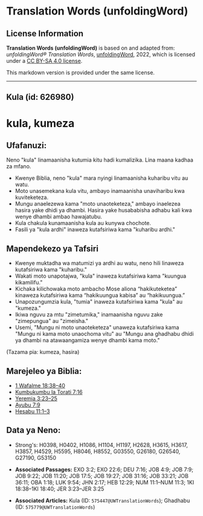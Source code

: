 # Translation Words (unfoldingWord)

## License Information

**Translation Words (unfoldingWord)** is based on and adapted from: _unfoldingWord® Translation Words_, [unfoldingWord](https://unfoldingword.org/utw), 2022, which is licensed under a [CC BY-SA 4.0 license](https://creativecommons.org/licenses/by-sa/4.0/legalcode.en).

This markdown version is provided under the same license.



--------------------------------

## Kula (id: 626980)

kula, kumeza
============

Ufafanuzi:
----------

Neno "kula" linamaanisha kutumia kitu hadi kumalizika. Lina maana kadhaa za mfano.

* Kwenye Biblia, neno "kula" mara nyingi linamaanisha kuharibu vitu au watu.
* Moto unasemekana kula vitu, ambayo inamaanisha unaviharibu kwa kuviteketeza.
* Mungu anaelezewa kama "moto unaoteketeza," ambayo inaelezea hasira yake dhidi ya dhambi. Hasira yake husababisha adhabu kali kwa wenye dhambi ambao hawajatubu.
* Kula chakula kunamaanisha kula au kunywa chochote.
* Fasili ya "kula ardhi" inaweza kutafsiriwa kama "kuharibu ardhi."

Mapendekezo ya Tafsiri
----------------------

* Kwenye muktadha wa matumizi ya ardhi au watu, neno hili linaweza kutafsiriwa kama "kuharibu."
* Wakati moto unapotajwa, "kula" inaweza kutafsiriwa kama "kuungua kikamilifu."
* Kichaka kilichowaka moto ambacho Mose aliona “hakikuteketea” kinaweza kutafsiriwa kama “hakikuungua kabisa” au “hakikuungua.”
* Unapozungumzia kula, "tumia" inaweza kutafsiriwa kama "kula" au "kumeza."
* Ikiwa nguvu za mtu "zimetumika," inamaanisha nguvu zake "zimepungua" au "zimeisha."
* Usemi, "Mungu ni moto unaoteketeza" unaweza kutafsiriwa kama "Mungu ni kama moto unaochoma vitu" au "Mungu ana ghadhabu dhidi ya dhambi na atawaangamiza wenye dhambi kama moto."

(Tazama pia: kumeza, hasira)

Marejeleo ya Biblia:
--------------------

* [1 Wafalme 18:38–40](https://ref.ly/1Kgs18:38-1Kgs18:40)
* [Kumbukumbu la Torati 7:16](https://ref.ly/Deut7:16)
* [Yeremia 3:23–25](https://ref.ly/Jer3:23-Jer3:25)
* [Ayubu 7:9](https://ref.ly/Job7:9)
* [Hesabu 11:1–3](https://ref.ly/Num11:1-Num11:3)

Data ya Neno:
-------------

* Strong's: H0398, H0402, H1086, H1104, H1197, H2628, H3615, H3617, H3857, H4529, H5595, H8046, H8552, G03550, G26180, G26540, G27190, G53150

* **Associated Passages:** EXO 3:2; EXO 22:6; DEU 7:16; JOB 4:9; JOB 7:9; JOB 9:22; JOB 11:20; JOB 17:5; JOB 19:27; JOB 31:16; JOB 33:21; JOB 36:11; OBA 1:18; LUK 9:54; JHN 2:17; HEB 12:29; NUM 11:1–NUM 11:3; 1KI 18:38–1KI 18:40; JER 3:23–JER 3:25
* **Associated Articles:** Kula (ID: `575447@UWTranslationWords`); Ghadhabu (ID: `575779@UWTranslationWords`)

